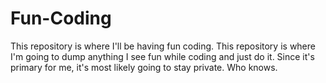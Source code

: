 # Fun-Coding
This repository is where I'll be having fun coding. This repository is where I'm going to dump anything I see fun while coding and just do it. Since it's primary for me, it's most likely going to stay private. Who knows.
